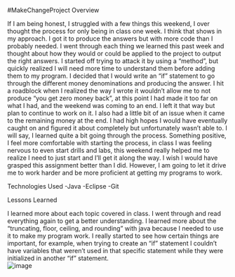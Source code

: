 #MakeChangeProject
Overview

If I am being honest, I struggled with a few things this weekend, I over thought the process for only being in class one week. I think that shows in my approach. I got it to produce the answers but with more code than I probably needed. I went through each thing we learned this past week and thought about how they would or could be applied to the project to output the right answers. I started off trying to attack it by using a “method”, but quickly realized I will need more time to understand them before adding them to my program. I decided that I would write an “if” statement to go through the different money denominations and producing the answer. I hit a roadblock when I realized the way I wrote it wouldn’t allow me to not produce “you get zero money back”, at this point I had made it too far on what I had, and the weekend was coming to an end. I left it that way but plan to continue to work on it. I also had a little bit of an issue when it came to the remaining money at the end. I had high hopes I would have eventually caught on and figured it about completely but unfortunately wasn’t able to. I will say, I learned quite a bit going through the process. Something positive, I feel more comfortable with starting the process, in class I was feeling nervous to even start drills and labs, this weekend really helped me to realize I need to just start and I’ll get it along the way. I wish I would have grasped this assignment better than I did. However, I am going to let it drive me to work harder and be more proficient at getting my programs to work.

Technologies Used
-Java -Eclipse -Git

Lessons Learned

I learned more about each topic covered in class. I went through and read everything again to get a better understanding. I learned more about the “truncating, floor, ceiling, and rounding” with java because I needed to use it to make my program work. I really started to see how certain things are important, for example, when trying to create an “if” statement I couldn’t have variables that weren’t used in that specific statement while they were initialized in another “if” statement.  
![image](https://github.com/CortnieRW27/MakeChangeProject/assets/132413095/555b013a-8988-4a8b-872f-e0a65989dd37)
